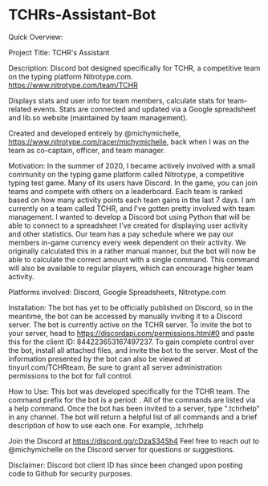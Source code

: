 # TCHRs-Assistant-Bot
Quick Overview:

Project Title:
TCHR's Assistant

Description:
Discord bot designed specifically for TCHR, a competitive team on the typing platform Nitrotype.com. 
https://www.nitrotype.com/team/TCHR

Displays stats and user info for team members, calculate stats for team-related events. Stats are connected and updated via a Google spreadsheet and lib.so website (maintained by team management).

Created and developed entirely by @michymichelle, https://www.nitrotype.com/racer/michymichelle, back when I was on the team as co-captain, officer, and team manager.


Motivation:
In the summer of 2020, I became actively involved with a small community on the typing game platform called Nitrotype, a competitive typing test game. Many of its users have Discord. In the game, you can join teams and compete  with others on a leaderboard. Each team is ranked based on how many activity points each team gains in the last 7 days. I am currently on a team called TCHR, and I've gotten pretty involved with team management.
I wanted to develop a Discord bot using Python that will be able to connect to a spreadsheet I've created for displaying user activity and other statistics.
Our team has a pay schedule where we pay our members in-game currency every week dependent on their activity. We originally calculated this in a rather manual manner, but the bot will now be able to calculate the correct amount with a single command. This command will also be available to regular players, which can encourage higher team activity.

Platforms involved:
Discord, Google Spreadsheets, Nitrotype.com

Installation:
The bot has yet to be officially published on Discord, so in the meantime, the bot can be accessed by manually inviting it to a Discord server. The bot is currently active on the TCHR server. To invite the bot to your server, head to https://discordapi.com/permissions.html#0 and paste this for the client ID: 844223653167497237. To gain complete control over the bot, install all attached files, and invite the bot to the server. Most of the information presented by the bot can also be viewed at tinyurl.com/TCHRteam. Be sure to grant all server administration permissions to the bot for full control.

How to Use:
This bot was developed specifically for the TCHR team. The command prefix for the bot is a period: .
All of the commands are listed via a help command. Once the bot has been invited to a server, type ".tchrhelp" in any channel. The bot will return a helpful list of all commands and a brief description of how to use each one.
For example, .tchrhelp

Join the Discord at https://discord.gg/cDzaS34Sh4 Feel free to reach out to @michymichelle on the Discord server for questions or suggestions.

Disclaimer:
Discord bot client ID has since been changed upon posting code to Github for security purposes. 
